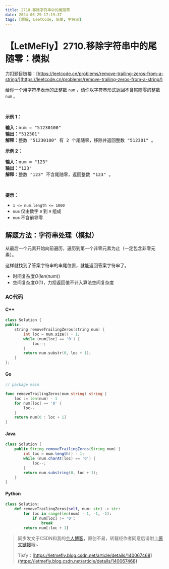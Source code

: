 ```yaml
---
title: 2710.移除字符串中的尾随零
date: 2024-06-29 17:19:37
tags: [题解, LeetCode, 简单, 字符串]
---
```


# 【LetMeFly】2710.移除字符串中的尾随零：模拟

力扣题目链接：[https://leetcode.cn/problems/remove-trailing-zeros-from-a-string/](https://leetcode.cn/problems/remove-trailing-zeros-from-a-string/)

<p>给你一个用字符串表示的正整数 <code>num</code> ，请你以字符串形式返回不含尾随零的整数<em> </em><code>num</code><em> </em>。</p>

<p>&nbsp;</p>

<p><strong>示例 1：</strong></p>

<pre><strong>输入：</strong>num = "51230100"
<strong>输出：</strong>"512301"
<strong>解释：</strong>整数 "51230100" 有 2 个尾随零，移除并返回整数 "512301" 。
</pre>

<p><strong>示例 2：</strong></p>

<pre><strong>输入：</strong>num = "123"
<strong>输出：</strong>"123"
<strong>解释：</strong>整数 "123" 不含尾随零，返回整数 "123" 。
</pre>

<p>&nbsp;</p>

<p><strong>提示：</strong></p>

<ul>
	<li><code>1 &lt;= num.length &lt;= 1000</code></li>
	<li><code>num</code> 仅由数字 <code>0</code> 到 <code>9</code> 组成</li>
	<li><code>num</code> 不含前导零</li>
</ul>


    
## 解题方法：字符串处理（模拟）

从最后一个元素开始向前遍历，遍历到第一个非零元素为止（一定包含非零元素）。

这样就找到了答案字符串的串尾位置，就能返回答案字符串了。

+ 时间复杂度$O(len(num))$
+ 空间复杂度$O(1)$，力扣返回值不计入算法空间复杂度

### AC代码

#### C++

```cpp
class Solution {
public:
    string removeTrailingZeros(string num) {
        int loc = num.size() - 1;
        while (num[loc] == '0') {
            loc--;
        }
        return num.substr(0, loc + 1);
    }
};
```

#### Go

```go
// package main

func removeTrailingZeros(num string) string {
    loc := len(num) - 1
    for num[loc] == '0' {
        loc--
    }
    return num[0 : loc + 1]
}
```

#### Java

```java
class Solution {
    public String removeTrailingZeros(String num) {
        int loc = num.length() - 1;
        while (num.charAt(loc) == '0') {
            loc--;
        }
        return num.substring(0, loc + 1);
    }
}
```

#### Python

```python
class Solution:
    def removeTrailingZeros(self, num: str) -> str:
        for loc in range(len(num) - 1, -1, -1):
            if num[loc] != '0':
                break
        return num[:loc + 1]
```

> 同步发文于CSDN和我的[个人博客](https://blog.letmefly.xyz/)，原创不易，转载经作者同意后请附上[原文链接](https://blog.letmefly.xyz/2024/06/29/LeetCode%202710.%E7%A7%BB%E9%99%A4%E5%AD%97%E7%AC%A6%E4%B8%B2%E4%B8%AD%E7%9A%84%E5%B0%BE%E9%9A%8F%E9%9B%B6/)哦~
>
> Tisfy：[https://letmefly.blog.csdn.net/article/details/140067468](https://letmefly.blog.csdn.net/article/details/140067468)
